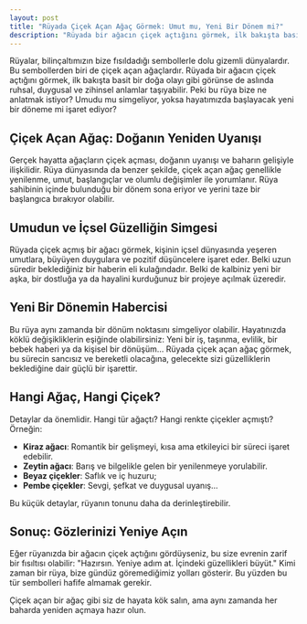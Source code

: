 ```yaml
---
layout: post
title: "Rüyada Çiçek Açan Ağaç Görmek: Umut mu, Yeni Bir Dönem mi?"
description: "Rüyada bir ağacın çiçek açtığını görmek, ilk bakışta basit bir doğa olayı gibi görünse de aslında ruhsal, duygusal ve zihinsel anlamlar taşıyabilir."
---
```


Rüyalar, bilinçaltımızın bize fısıldadığı sembollerle dolu gizemli dünyalardır. Bu sembollerden biri de çiçek açan ağaçlardır. Rüyada bir ağacın çiçek açtığını görmek, ilk bakışta basit bir doğa olayı gibi görünse de aslında ruhsal, duygusal ve zihinsel anlamlar taşıyabilir. Peki bu rüya bize ne anlatmak istiyor? Umudu mu simgeliyor, yoksa hayatımızda başlayacak yeni bir döneme mi işaret ediyor?

## Çiçek Açan Ağaç: Doğanın Yeniden Uyanışı

Gerçek hayatta ağaçların çiçek açması, doğanın uyanışı ve baharın gelişiyle ilişkilidir. Rüya dünyasında da benzer şekilde, çiçek açan ağaç genellikle yenilenme, umut, başlangıçlar ve olumlu değişimler ile yorumlanır. Rüya sahibinin içinde bulunduğu bir dönem sona eriyor ve yerini taze bir başlangıca bırakıyor olabilir.

## Umudun ve İçsel Güzelliğin Simgesi

Rüyada çiçek açmış bir ağacı görmek, kişinin içsel dünyasında yeşeren umutlara, büyüyen duygulara ve pozitif düşüncelere işaret eder. Belki uzun süredir beklediğiniz bir haberin eli kulağındadır. Belki de kalbiniz yeni bir aşka, bir dostluğa ya da hayalini kurduğunuz bir projeye açılmak üzeredir.

## Yeni Bir Dönemin Habercisi

Bu rüya aynı zamanda bir dönüm noktasını simgeliyor olabilir. Hayatınızda köklü değişikliklerin eşiğinde olabilirsiniz: Yeni bir iş, taşınma, evlilik, bir bebek haberi ya da kişisel bir dönüşüm… Rüyada çiçek açan ağaç görmek, bu sürecin sancısız ve bereketli olacağına, gelecekte sizi güzelliklerin beklediğine dair güçlü bir işarettir.

## Hangi Ağaç, Hangi Çiçek?

Detaylar da önemlidir. Hangi tür ağaçtı? Hangi renkte çiçekler açmıştı? Örneğin:

- **Kiraz ağacı**: Romantik bir gelişmeyi, kısa ama etkileyici bir süreci işaret edebilir.
- **Zeytin ağacı**: Barış ve bilgelikle gelen bir yenilenmeye yorulabilir.
- **Beyaz çiçekler**: Saflık ve iç huzuru;
- **Pembe çiçekler**: Sevgi, şefkat ve duygusal uyanış...

Bu küçük detaylar, rüyanın tonunu daha da derinleştirebilir.

## Sonuç: Gözlerinizi Yeniye Açın

Eğer rüyanızda bir ağacın çiçek açtığını gördüyseniz, bu size evrenin zarif bir fısıltısı olabilir: "Hazırsın. Yeniye adım at. İçindeki güzellikleri büyüt." Kimi zaman bir rüya, bize gündüz göremediğimiz yolları gösterir. Bu yüzden bu tür sembolleri hafife almamak gerekir.

Çiçek açan bir ağaç gibi siz de hayata kök salın, ama aynı zamanda her baharda yeniden açmaya hazır olun.